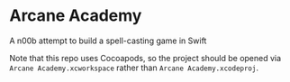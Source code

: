 # Arcane Academy
A n00b attempt to build a spell-casting game in Swift

Note that this repo uses Cocoapods, so the project should be opened via `Arcane Academy.xcworkspace` rather than `Arcane Academy.xcodeproj`.
